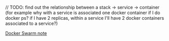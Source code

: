 // TODO: find out the relationship between a stack -> service -> container (for example why with a service is associated one docker container if I do docker ps? if I have 2 replicas, within a service I'll have 2 docker containers associated to a service?)

[Docker Swarm note](docker-swarm/note.md)
